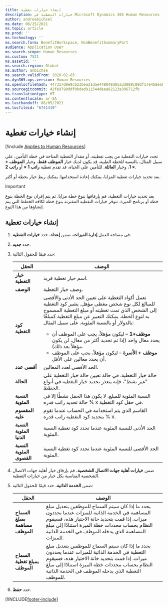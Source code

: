 ```yaml
---
title: إنشاء خيارات تغطية
description: خيارات التغطية في Microsoft Dynamics 365 Human Resources عبارة عن مستويات تغطية لاختيار مشاركة في خطة أو برنامج مزايا.
author: andreabichsel
ms.date: 06/25/2021
ms.topic: article
ms.prod: ''
ms.technology: ''
ms.search.form: BenefitWorkspace, HcmBenefitSummaryPart
audience: Application User
ms.search.scope: Human Resources
ms.custom: 7521
ms.assetid: ''
ms.search.region: Global
ms.author: anbichse
ms.search.validFrom: 2020-02-03
ms.dyn365.ops.version: Human Resources
ms.openlocfilehash: 447317d0e9cb23bea21dae448048d05a3d989c89df17e4b8ea836201c20aefff
ms.sourcegitcommit: 42fe9790ddf0bdad911544deaa82123a396712fb
ms.translationtype: HT
ms.contentlocale: ar-SA
ms.lasthandoff: 08/05/2021
ms.locfileid: "6741419"
---
```

# <a name="create-coverage-options"></a>إنشاء خيارات تغطية

[!include [Applies to Human Resources](../includes/applies-to-hr.md)]

تحدد خيارات التغطية من يجب تغطيته، أو مقدار التغطية المتاحة في خطة التأمين. على سبيل المثال، بالنسبة للخطة الطبية، قد يكون لديك خيار **الموظف فقط**، وخيار **الموظف + 1**، وخيار **العائلة**. للتأمين على الحياة، قد تقدم تغطية **راتب 1 ×** أو **راتب 2 ×**.

بعد تحديد خيارات تغطية المزايا، يمكنك إعادة استخدامها. يمكنك ربط خيار بخطة أو أكثر.

> [!IMPORTANT]
> بعد تحديد خيارات التغطية، قم بإرفاقها بنوع خطة مزايا. ثم يتم إقران نوع الخطة بنوع خطة أو برنامج الميزة. تتوفر خيارات التغطية المقترنة بنوع خطة لكافة الخطط التي يتم إنشاؤها من هذا النوع.

## <a name="create-coverage-options"></a>إنشاء خيارات تغطية
1. في مساحة العمل **إدارة الميزات**، ضمن **إعداد**، حدد **خيارات التغطية**.

2. حدد **جديد**.

3. حدد قيمًا للحقول التالية:

   | الحقل | ‏‏الوصف |
   | --- | --- |
   | **خيار التغطية** | اسم خيار تغطية فريد. |
   | **‏‏الوصف** | وصف خيار التغطية. |
   | **كود التغطية** | تعمل أكواد التغطية على تعيين الحد الأدنى والأقصى للمبالغ لكل نوع شخص مغطى مؤهل. يشير كود التغطية إلى الشخص الذي تمت تغطيته أو مبلغ التغطية المسموح به لنوع الخطة. يمكنك التعبير عن مبلغ التغطية كمبلغًا بالدولار أو بالنسبة المئوية. على سبيل المثال:<ul><li>**موظف+1** – ليكون مؤهلاً، يجب على الموظف أن يحدد معال واحد (إذا تم تحديد أكثر من معال، لن يكون مؤهلاً بعد ذلك).</li><li>**موظف + الأسرة** – ليكون مؤهلاً، يجب على الموظف أن يحدد معالين على الأقل.</li></ul> |
   | **أقصى عدد** | الحد الأقصى لعدد المعالين. |
   | **الحالة** | حالة خيار التغطية. في حالة تعيين حالة خيار التغطية على "غير نشط"، فإنه يتعذر تحديد خيار التغطية في أنواع الخطط. |
   | **النسبة المئوية** | النسبة المئوية للمبلغ. لا يكون هذا الحقل نشطًا إلا في حالة تحديد راتب قدره % x في حقل كود التغطية. |
   | **المقسوم عليه** | القاسم الذي يتم استخدامه في الحساب عندما تقوم بتحديد كود التغطية راتب قدره % x. |
   | **النسبة المئوية الدنيا** | الحد الأدنى للنسبة المئوية عندما تحدد كود تغطية النسبة المئوية. |
   | **النسبة المئوية القصوى** | الحد الأقصى للنسبة المئوية عندما تحدد كود تغطية النسبة المئوية. |

4. ضمن **خيارات أهلية جهات الاتصال الشخصية**، قم بإرفاق خيار أهلية جهات الاتصال الشخصية المناسبة بكل خيار من خيارات التغطية.

5. ضمن **الخدمة الذاتية**، حدد قيمًا للحقول التالية:

   | الحقل | ‏‏الوصف |
   | --- | --- |
   | **السماح بمبلغ مساهمة الموظف** | يحدد ما إذا كان سيتم السماح للموظفين بتعديل مبلغ المساهمة في الخدمة الذاتية للميزات عندما يحددون ميزات. إذا قمت بتحديد خانة الاختيار هذه، فسيقوم النظام بحساب محددات خطة الميزة استنادًا إلى مبلغ المساهمة الذي يدخله الموظف في الخدمة الذاتية للميزات. |
   | **السماح بمبلغ تغطية الموظف** | يحدد ما إذا كان سيتم السماح للموظفين بتعديل مبلغ التغطية في الخدمة الذاتية للميزات عندما يحددون ميزات. إذا قمت بتحديد خانة الاختيار هذه، فسيقوم النظام بحساب محددات خطة الميزة استنادًا إلى مبلغ التغطية الذي يدخله الموظف في الخدمة الذاتية للموظف. |

6. حدد **حفظ**. 


[!INCLUDE[footer-include](../includes/footer-banner.md)]
